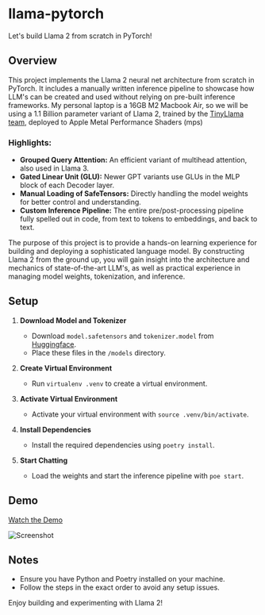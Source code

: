 # llama-pytorch

Let's build Llama 2 from scratch in PyTorch!

## Overview

This project implements the Llama 2 neural net architecture from scratch in PyTorch. It includes a manually written inference pipeline to showcase how LLM's can be created and used without relying on pre-built inference frameworks. My personal laptop is a 16GB M2 Macbook Air, so we will be using a 1.1 Billion parameter variant of Llama 2, trained by the [TinyLlama team](https://github.com/jzhang38/TinyLlama), deployed to Apple Metal Performance Shaders (mps) 

### Highlights:
- **Grouped Query Attention:** An efficient variant of multihead attention, also used in Llama 3.
- **Gated Linear Unit (GLU):** Newer GPT variants use GLUs in the MLP block of each Decoder layer.
- **Manual Loading of SafeTensors:** Directly handling the model weights for better control and understanding.
- **Custom Inference Pipeline:** The entire pre/post-processing pipeline fully spelled out in code, from text to tokens to embeddings, and back to text.

The purpose of this project is to provide a hands-on learning experience for building and deploying a sophisticated language model. By constructing Llama 2 from the ground up, you will gain insight into the architecture and mechanics of state-of-the-art LLM's, as well as practical experience in managing model weights, tokenization, and inference.

## Setup

1. **Download Model and Tokenizer**
   - Download `model.safetensors` and `tokenizer.model` from [Huggingface](https://huggingface.co/TinyLlama/TinyLlama-1.1B-Chat-v1.0/tree/main).
   - Place these files in the `/models` directory.

2. **Create Virtual Environment**
   - Run `virtualenv .venv` to create a virtual environment.

3. **Activate Virtual Environment**
   - Activate your virtual environment with `source .venv/bin/activate`.

4. **Install Dependencies**
   - Install the required dependencies using `poetry install`.

5. **Start Chatting**
   - Load the weights and start the inference pipeline with `poe start`.

## Demo

[Watch the Demo](https://www.youtube.com/watch?v=virODFK7uMU)

![Screenshot](https://github.com/user-attachments/assets/e87b31c2-0b37-4f36-9ca3-013e7788eaa1)

## Notes

- Ensure you have Python and Poetry installed on your machine.
- Follow the steps in the exact order to avoid any setup issues.

Enjoy building and experimenting with Llama 2!
